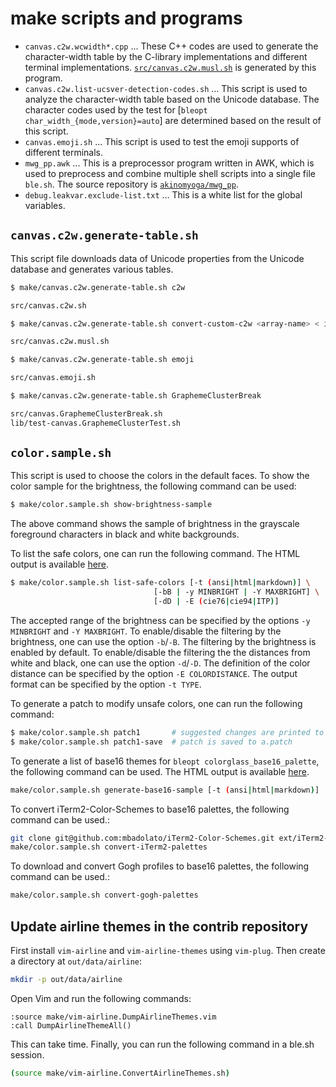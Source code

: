 # make scripts and programs

- `canvas.c2w.wcwidth*.cpp` ... These C++ codes are used to generate the character-width table by the C-library implementations and different terminal implementations.
  [`src/canvas.c2w.musl.sh`](../src/canvas.c2w.musl.sh) is generated by this program.
- `canvas.c2w.list-ucsver-detection-codes.sh` ... This script is used to analyze the character-width table based on the Unicode database.
  The character codes used by the test for [`bleopt char_width_{mode,version}=auto`] are determined based on the result of this script.
- `canvas.emoji.sh` ... This script is used to test the emoji supports of different terminals.
- `mwg_pp.awk` ... This is a preprocessor program written in AWK, which is used to preprocess and combine multiple shell scripts into a single file `ble.sh`.
  The source repository is [`akinomyoga/mwg_pp`](https://github.com/akinomyoga/mwg_pp).
- `debug.leakvar.exclude-list.txt` ... This is a white list for the global variables.


## `canvas.c2w.generate-table.sh`

This script file downloads data of Unicode properties from the Unicode database and
generates various tables.

```bash
$ make/canvas.c2w.generate-table.sh c2w

src/canvas.c2w.sh

$ make/canvas.c2w.generate-table.sh convert-custom-c2w <array-name> < input > output

src/canvas.c2w.musl.sh

$ make/canvas.c2w.generate-table.sh emoji

src/canvas.emoji.sh

$ make/canvas.c2w.generate-table.sh GraphemeClusterBreak

src/canvas.GraphemeClusterBreak.sh
lib/test-canvas.GraphemeClusterTest.sh

```

## `color.sample.sh`

This script is used to choose the colors in the default faces.  To show the
color sample for the brightness, the following command can be used:

```bash
$ make/color.sample.sh show-brightness-sample
```

The above command shows the sample of brightness in the grayscale foreground
characters in black and white backgrounds.

To list the safe colors, one can run the following command.  The HTML output is
available
[here](https://akinomyoga.github.io/ble.sh/color.sample.safe-colors.html).


```bash
$ make/color.sample.sh list-safe-colors [-t (ansi|html|markdown)] \
                                [-bB | -y MINBRIGHT | -Y MAXBRIGHT] \
                                [-dD | -E (cie76|cie94|ITP)]
```

The accepted range of the brightness can be specified by the options `-y
MINBRIGHT` and `-Y MAXBRIGHT`.  To enable/disable the filtering by the
brightness, one can use the option `-b`/`-B`.  The filtering by the brightness
is enabled by default.  To enable/disable the filtering the the distances from
white and black, one can use the option `-d`/`-D`.  The definition of the color
distance can be specified by the option `-E COLORDISTANCE`.  The output format
can be specified by the option `-t TYPE`.

To generate a patch to modify unsafe colors, one can run the following command:

```bash
$ make/color.sample.sh patch1       # suggested changes are printed to stdout
$ make/color.sample.sh patch1-save  # patch is saved to a.patch
```

To generate a list of base16 themes for `bleopt colorglass_base16_palette`, the
following command can be used.  The HTML output is available
[here](https://akinomyoga.github.io/ble.sh/colorglass.base16.html).

```bash
make/color.sample.sh generate-base16-sample [-t (ansi|html|markdown)]
```

To convert iTerm2-Color-Schemes to base16 palettes, the following command can
be used.:

```bash
git clone git@github.com:mbadolato/iTerm2-Color-Schemes.git ext/iTerm2-Color-Schemes
make/color.sample.sh convert-iTerm2-palettes
```

To download and convert Gogh profiles to base16 palettes, the following command
can be used.:

```bash
make/color.sample.sh convert-gogh-palettes
```


## Update airline themes in the contrib repository

First install `vim-airline` and `vim-airline-themes` using `vim-plug`. Then
create a directory at `out/data/airline`:

```bash
mkdir -p out/data/airline
```


Open Vim and run the following commands:

```vim
:source make/vim-airline.DumpAirlineThemes.vim
:call DumpAirlineThemeAll()
```

This can take time. Finally, you can run the following command in a ble.sh
session.

```bash
(source make/vim-airline.ConvertAirlineThemes.sh)
```
